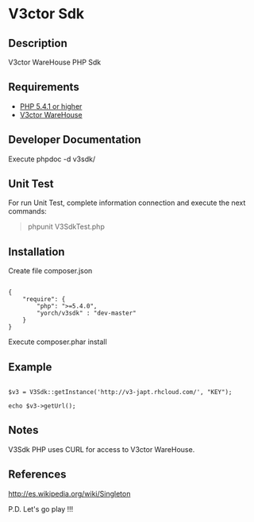 # V3ctor Sdk #

## Description ##
V3ctor WareHouse PHP Sdk

## Requirements ##
* [PHP 5.4.1 or higher](http://www.php.net/)
* [V3ctor WareHouse](https://github.com/yorch81/v3ctorwh)

## Developer Documentation ##
Execute phpdoc -d v3sdk/

## Unit Test ##
For run Unit Test, complete information connection and execute the next commands:
> phpunit V3SdkTest.php

## Installation ##
Create file composer.json
~~~

{
    "require": {
    	"php": ">=5.4.0",
        "yorch/v3sdk" : "dev-master"
    }
}

~~~

Execute composer.phar install

## Example ##
~~~

$v3 = V3Sdk::getInstance('http://v3-japt.rhcloud.com/', "KEY");

echo $v3->getUrl();

~~~

## Notes ##
V3Sdk PHP uses CURL for access to V3ctor WareHouse.

## References ##
http://es.wikipedia.org/wiki/Singleton

P.D. Let's go play !!!





